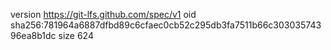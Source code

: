 version https://git-lfs.github.com/spec/v1
oid sha256:781964a6887dfbd89c6cfaec0cb52c295db3fa7511b66c30303574396ea8b1dc
size 624
